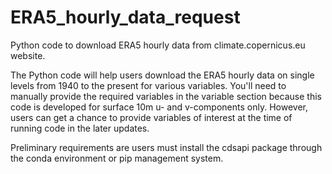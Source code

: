 # ERA5_hourly_data_request
Python code to download ERA5 hourly data from climate.copernicus.eu website.

The Python code will help users download the ERA5 hourly data on single levels from 1940 to the present for various variables.
You'll need to manually provide the required variables in the variable section because this code is developed for surface 10m u- and v-components only. However, users can get a chance to provide variables of interest at the time of running code in the later updates.

Preliminary requirements are users must install the cdsapi package through the conda environment or pip management system. 
